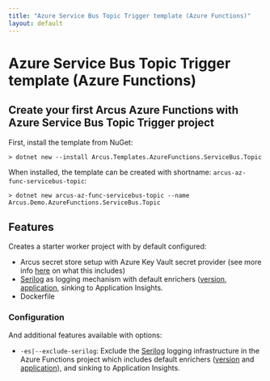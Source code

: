 ```yaml
---
title: "Azure Service Bus Topic Trigger template (Azure Functions)"
layout: default
---
```


# Azure Service Bus Topic Trigger template (Azure Functions)

## Create your first Arcus Azure Functions with Azure Service Bus Topic Trigger project

First, install the template from NuGet:

```shell
> dotnet new --install Arcus.Templates.AzureFunctions.ServiceBus.Topic
```

When installed, the template can be created with shortname: `arcus-az-func-servicebus-topic`:

```shell
> dotnet new arcus-az-func-servicebus-topic --name Arcus.Demo.AzureFunctions.ServiceBus.Topic
```

## Features

Creates a starter worker project with by default configured:

* Arcus secret store setup with Azure Key Vault secret provider (see more info [here](https://security.arcus-azure.net/features/secret-store/) on what this includes)
* [Serilog](https://serilog.net/) as logging mechanism with default enrichers ([version](https://observability.arcus-azure.net/features/telemetry-enrichment#version-enricher), [application](https://observability.arcus-azure.net/features/telemetry-enrichment#application-enricher), sinking to Application Insights.
* Dockerfile

### Configuration

And additional features available with options:
* `-es|--exclude-serilog`: Exclude the [Serilog](https://serilog.net/) logging infrastructure in the Azure Functions project which includes default enrichers ([version](https://observability.arcus-azure.net/features/telemetry-enrichment#version-enricher) and [application](https://observability.arcus-azure.net/features/telemetry-enrichment#application-enricher)), and sinking to Application Insights.